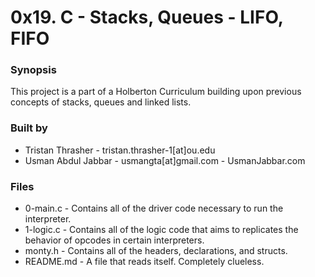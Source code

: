 # 0x19. C - Stacks, Queues - LIFO, FIFO

### Synopsis
This project is a part of a Holberton Curriculum building upon previous concepts of stacks, queues and linked lists.

### Built by
- Tristan Thrasher - tristan.thrasher-1[at]ou.edu
- Usman Abdul Jabbar - usmangta[at]gmail.com - UsmanJabbar.com

### Files
- 0-main.c - Contains all of the driver code necessary to run the interpreter.
- 1-logic.c - Contains all of the logic code that aims to replicates the behavior of opcodes in certain interpreters.
- monty.h - Contains all of the headers, declarations, and structs.
- README.md - A file that reads itself. Completely clueless.

